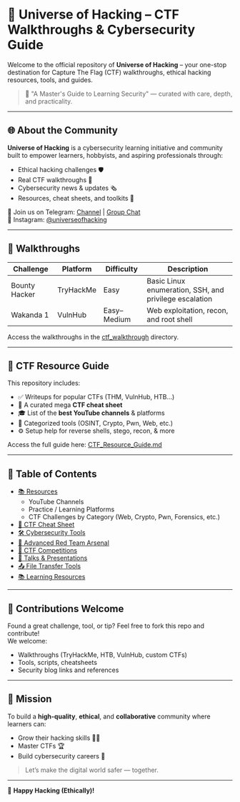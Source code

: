 # 🧠 Universe of Hacking – CTF Walkthroughs & Cybersecurity Guide

Welcome to the official repository of **Universe of Hacking** – your one-stop destination for Capture The Flag (CTF) walkthroughs, ethical hacking resources, tools, and guides.

> 🚀 "A Master's Guide to Learning Security" — curated with care, depth, and practicality.

---

## 🌐 About the Community

**Universe of Hacking** is a cybersecurity learning initiative and community built to empower learners, hobbyists, and aspiring professionals through:

- Ethical hacking challenges 🛡️
- Real CTF walkthroughs 🧩
- Cybersecurity news & updates 🗞️
- Resources, cheat sheets, and toolkits 🧰

📢 Join us on Telegram: [Channel](https://t.me/UNIVERSE_OF_HACKING) | [Group Chat](https://t.me/UNIVERSEOF_HACKING)  
📸 Instagram: [@universeofhacking](https://www.instagram.com/universeofhacking)

---

## 📁 Walkthroughs

| Challenge        | Platform    | Difficulty | Description                            |
|------------------|-------------|------------|----------------------------------------|
| Bounty Hacker     | TryHackMe    | Easy       | Basic Linux enumeration, SSH, and privilege escalation |
| Wakanda 1         | VulnHub      | Easy–Medium| Web exploitation,  recon, and root shell    |

Access the walkthroughs in the [ctf_walkthrough](https://github.com/mrfaisal607/ctf_walkthrough/blob/main/ctf_walkthrough) directory.

---

## 🧠 CTF Resource Guide

This repository includes:
- ✅ Writeups for popular CTFs (THM, VulnHub, HTB...)
- 🧾 A curated mega **CTF cheat sheet**
- 🎓 List of the **best YouTube channels** & platforms
- 🔐 Categorized tools (OSINT, Crypto, Pwn, Web, etc.)
- ⚙️ Setup help for reverse shells, stego, recon, & more

Access the full guide here: [CTF_Resource_Guide.md](https://github.com/mrfaisal607/ctf_walkthrough/blob/main/CTF_Resource_Guide.md)

---

## 🧰 Table of Contents

- [📚 Resources](https://github.com/mrfaisal607/ctf_walkthrough/blob/main/CTF_Resource_Guide.md#-youtube-channels)
  - YouTube Channels
  - Practice / Learning Platforms
  - CTF Challenges by Category (Web, Crypto, Pwn, Forensics, etc.)
- [📜 CTF Cheat Sheet](https://github.com/mrfaisal607/ctf_walkthrough/blob/main/CTF_Resource_Guide.md#-ctf-cheat-sheet)
- [🛠️ Cybersecurity Tools](https://github.com/mrfaisal607/ctf_walkthrough/blob/main/CTF_Resource_Guide.md#-tools-list)
- [🧪 Advanced Red Team Arsenal](https://github.com/mrfaisal607/ctf_walkthrough/blob/main/CTF_Resource_Guide.md#-red-team-arsenal)
- [🧩 CTF Competitions](https://github.com/mrfaisal607/ctf_walkthrough/blob/main/CTF_Resource_Guide.md#-ctf-competitions--aggregators)
- [🎥 Talks & Presentations](https://github.com/mrfaisal607/ctf_walkthrough/blob/main/CTF_Resource_Guide.md#-talks--presentations)
- [📤 File Transfer Tools](https://github.com/mrfaisal607/ctf_walkthrough/blob/main/CTF_Resource_Guide.md#-file-transfer-tools)
- [📚 Learning Resources](https://github.com/mrfaisal607/ctf_walkthrough/blob/main/CTF_Resource_Guide.md#-learning-resources)

---

## 🔰 Contributions Welcome

Found a great challenge, tool, or tip? Feel free to fork this repo and contribute!  
We welcome:
- Walkthroughs (TryHackMe, HTB, VulnHub, custom CTFs)
- Tools, scripts, cheatsheets
- Security blog links and references

---

## 🎯 Mission

To build a **high-quality**, **ethical**, and **collaborative** community where learners can:
- Grow their hacking skills 👨‍💻
- Master CTFs 🏆
- Build cybersecurity careers 🔐

> Let’s make the digital world safer — together.

---

💚 **Happy Hacking (Ethically)!**
